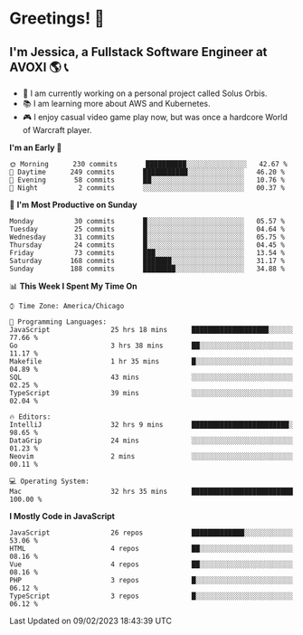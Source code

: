 # Greetings! 🧠

## I'm Jessica, a Fullstack Software Engineer at AVOXI 🌎 📞

- 🌟 I am currently working on a personal project called Solus Orbis.
- 📚 I am learning more about AWS and Kubernetes.
- 🎮 I enjoy casual video game play now, but was once a hardcore World of Warcraft player.

<!--START_SECTION:waka-->
**I'm an Early 🐤** 

```text
🌞 Morning      230 commits       ██████████░░░░░░░░░░░░░░░   42.67 % 
🌆 Daytime      249 commits       ███████████░░░░░░░░░░░░░░   46.20 % 
🌃 Evening       58 commits       ██░░░░░░░░░░░░░░░░░░░░░░░   10.76 % 
🌙 Night          2 commits       ░░░░░░░░░░░░░░░░░░░░░░░░░   00.37 % 

```
📅 **I'm Most Productive on Sunday** 

```text
Monday          30 commits       █░░░░░░░░░░░░░░░░░░░░░░░░   05.57 % 
Tuesday         25 commits       █░░░░░░░░░░░░░░░░░░░░░░░░   04.64 % 
Wednesday       31 commits       █░░░░░░░░░░░░░░░░░░░░░░░░   05.75 % 
Thursday        24 commits       █░░░░░░░░░░░░░░░░░░░░░░░░   04.45 % 
Friday          73 commits       ███░░░░░░░░░░░░░░░░░░░░░░   13.54 % 
Saturday       168 commits       ███████░░░░░░░░░░░░░░░░░░   31.17 % 
Sunday         188 commits       ████████░░░░░░░░░░░░░░░░░   34.88 % 

```


📊 **This Week I Spent My Time On** 

```text
⌚︎ Time Zone: America/Chicago

💬 Programming Languages: 
JavaScript               25 hrs 18 mins      ███████████████████░░░░░░   77.66 % 
Go                       3 hrs 38 mins       ██░░░░░░░░░░░░░░░░░░░░░░░   11.17 % 
Makefile                 1 hr 35 mins        █░░░░░░░░░░░░░░░░░░░░░░░░   04.89 % 
SQL                      43 mins             ░░░░░░░░░░░░░░░░░░░░░░░░░   02.25 % 
TypeScript               39 mins             ░░░░░░░░░░░░░░░░░░░░░░░░░   02.04 % 

🔥 Editors: 
IntelliJ                 32 hrs 9 mins       ████████████████████████░   98.65 % 
DataGrip                 24 mins             ░░░░░░░░░░░░░░░░░░░░░░░░░   01.23 % 
Neovim                   2 mins              ░░░░░░░░░░░░░░░░░░░░░░░░░   00.11 % 

💻 Operating System: 
Mac                      32 hrs 35 mins      █████████████████████████   100.00 % 

```

**I Mostly Code in JavaScript** 

```text
JavaScript               26 repos            █████████████░░░░░░░░░░░░   53.06 % 
HTML                     4 repos             ██░░░░░░░░░░░░░░░░░░░░░░░   08.16 % 
Vue                      4 repos             ██░░░░░░░░░░░░░░░░░░░░░░░   08.16 % 
PHP                      3 repos             █░░░░░░░░░░░░░░░░░░░░░░░░   06.12 % 
TypeScript               3 repos             █░░░░░░░░░░░░░░░░░░░░░░░░   06.12 % 

```



 Last Updated on 09/02/2023 18:43:39 UTC
<!--END_SECTION:waka-->

<!--
**jessikuh/jessikuh** is a ✨ _special_ ✨ repository because its `README.md` (this file) appears on your GitHub profile.

Here are some ideas to get you started:

- 🔭 I’m currently working on ...
- 🌱 I’m currently learning ...
- 👯 I’m looking to collaborate on ...
- 🤔 I’m looking for help with ...
- 💬 Ask me about ...
- 📫 How to reach me: ...
- 😄 Pronouns: ...
- ⚡ Fun fact: ...
-->
